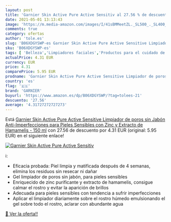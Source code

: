 ```yaml
---
layout: post
title: 'Garnier Skin Active Pure Active Sensitiv al 27.56 % de descuento'
date: 2021-05-01 13:13:43
image: 'https://m.media-amazon.com/images/I/41sBMMeetZL._SL500_._SL400_.jpg'
comments: true
category: ofertas
author: 'tole.es'
slug: 'B06XDGYSWP-es Garnier Skin Active Pure Active Sensitive Limpiador de...'
sku: 'B06XDGYSWP-es'
tags: [ 'Belleza','Limpiadores faciales','Productos para el cuidado de la cara','Productos para el cuidado de la piel','garnier','jabón', ]
actualPrice: 4.31 EUR
currency: EUR
price: 4.31
comparePrice: 5.95 EUR
prodname: 'Garnier Skin Active Pure Active Sensitive Limpiador de poros sin Jabón Anti-Imperfecciones para Pieles Sensibles  con Zinc y Extracto de Hamamelis - 150 ml'
country: 'es'
flag: '🇪🇸'
brand: 'GARNIER'
buyurl: 'https://www.amazon.es/dp/B06XDGYSWP/?tag=tolees-21'
descuento: '27.56'
average: '4.31727272727273'
---
```


Está [Garnier Skin Active Pure Active Sensitive Limpiador de poros sin Jabón Anti-Imperfecciones para Pieles Sensibles  con Zinc y Extracto de Hamamelis - 150 ml](https://www.amazon.es/dp/B06XDGYSWP/?tag=tolees-21) con 27.56 de descuento por 4.31 EUR (original: 5.95 EUR) en el siguiente enlace!

[![Garnier Skin Active Pure Active Sensitiv](https://m.media-amazon.com/images/I/41sBMMeetZL._SL500_._SL400_.jpg)](https://www.amazon.es/dp/B06XDGYSWP/?tag=tolees-21)

ℹ️:

- Eficacia probada: Piel limpia y matificada después de 4 semanas, elimina los residuos sin resecar ni dañar
- Gel limpiador de poros sin jabón, para pieles sensibles
- Enriquecido de zinc purificante y extracto de hamamelis, consigue calmar el rostro y evitar la aparición de brillos
- Adecuada para pieles sensibles con tendencia a sufrir imperfecciones
- Aplicar el limpiador diariamente sobre el rostro húmedo emulsionando el gel sobre todo el rostro, aclarar con abundante agua

[🛒 Ver la oferta!!](https://www.amazon.es/dp/B06XDGYSWP/?tag=tolees-21)

